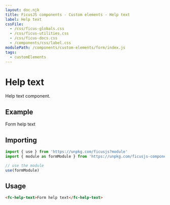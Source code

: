 ```yaml
---
layout: doc.njk
title: FicusJS components - Custom elements - Help text
label: Help text
cssFile:
  - /css/ficus-globals.css
  - /css/ficus-utilities.css
  - /css/ficus-docs.css
  - /components/css/label.css
modulePath: /components/custom-elements/form/index.js
tags:
  - customElements
---
```

# Help text

Help text component.

## Example

<fc-help-text>Form help text</fc-help-text>

## Importing

```js
import { use } from 'https://unpkg.com/ficusjs?module'
import { module as formModule } from 'https://unpkg.com/ficusjs-components@latest/components/custom-elements/form/index.js'

// use the module
use(formModule)
```

## Usage

```html
<fc-help-text>Form help text</fc-help-text>
```
